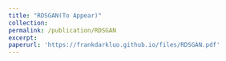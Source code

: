 ```yaml
---
title: "RDSGAN(To Appear)"
collection: 
permalink: /publication/RDSGAN
excerpt: 
paperurl: 'https://frankdarkluo.github.io/files/RDSGAN.pdf'
---
```


